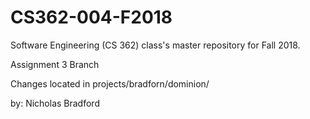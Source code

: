 # CS362-004-F2018
Software Engineering (CS 362) class's master repository for Fall 2018. 

Assignment 3 Branch 

Changes located in projects/bradforn/dominion/

by:
Nicholas Bradford
